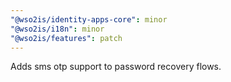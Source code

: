 ```yaml
---
"@wso2is/identity-apps-core": minor
"@wso2is/i18n": minor
"@wso2is/features": patch
---
```


Adds sms otp support to password recovery flows.
